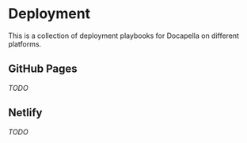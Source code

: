 # Deployment

This is a collection of deployment playbooks for Docapella on different platforms.

## GitHub Pages

_TODO_

## Netlify

_TODO_

